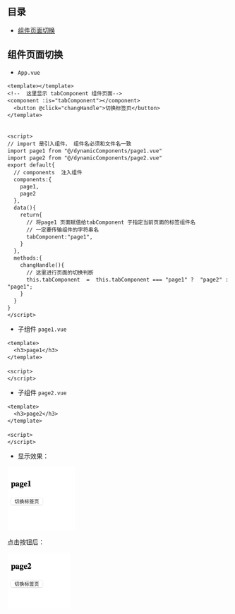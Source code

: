 ## 目录

- [组件页面切换](#组件页面切换)







## 组件页面切换

- `App.vue`

```vue
<template></template>
<!--  这里显示 tabComponent 组件页面-->
<component :is="tabComponent"></component>
  <button @click="changHandle">切换标签页</button>
</template>


<script>
// import 是引入组件， 组件名必须和文件名一致
import page1 from "@/dynamicComponents/page1.vue"
import page2 from "@/dynamicComponents/page2.vue"
export default{
  // components  注入组件
  components:{
    page1,
    page2
  },
  data(){
    return{
      // 将page1 页面赋值给tabComponent 于指定当前页面的标签组件名
      // 一定要传输组件的字符串名
      tabComponent:"page1",
    }
  },
  methods:{
    changHandle(){
      // 这里进行页面的切换判断
      this.tabComponent  =  this.tabComponent === "page1" ?  "page2" : "page1";
    }
  }
}
</script>
```

- 子组件  `page1.vue`

```vue
<template>
  <h3>page1</h3>
</template>

<script>
</script>
```

- 子组件  `page2.vue`

```vue
<template>
  <h3>page2</h3>
</template>

<script>
</script>
```

- 显示效果：

<img src="./assets/image-20240717085246480.png" alt="image-20240717085246480" style="zoom:50%;" />

点击按钮后：

<img src="./assets/image-20240717085255084.png" alt="image-20240717085255084" style="zoom:50%;" />
